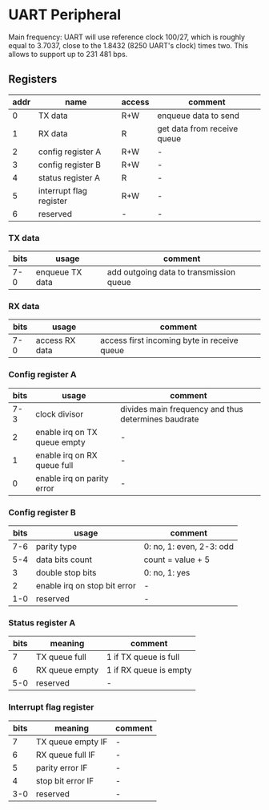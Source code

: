 # UART Peripheral

Main frequency: UART will use reference clock 100/27, which is roughly equal to 3.7037, close to the 1.8432 (8250 UART's clock) times two. This allows to support up to 231 481 bps.

##  Registers
| addr | name | access | comment |
| ---- | ----- | ------- | ------ |
| 0 | TX data | R+W | enqueue data to send |
| 1 | RX data | R | get data from receive queue |
| 2 | config register A | R+W | - |
| 3 | config register B | R+W | - |
| 4 | status register A | R | - |
| 5 | interrupt flag register | R+W | - |
| 6 | reserved | - | - |

### TX data
| bits | usage | comment |
| ---- | ----- | ------- |
| 7-0 | enqueue TX data | add outgoing data to transmission queue |

### RX data
| bits | usage | comment |
| ---- | ----- | ------- |
| 7-0 | access RX data | access first incoming byte in receive queue |

### Config register A
| bits | usage | comment |
| ---- | ----- | ------- |
| 7-3 | clock divisor | divides main frequency and thus determines baudrate |
| 2 | enable irq on TX queue empty | - |
| 1 | enable irq on RX queue full | - |
| 0 | enable irq on parity error | - |

### Config register B
| bits | usage | comment |
| ---- | ----- | ------- |
| 7-6 | parity type | 0: no, 1: even, 2-3: odd |
| 5-4 | data bits count | count = value + 5 |
| 3 | double stop bits | 0: no, 1: yes |
| 2 | enable irq on stop bit error | - |
| 1-0 | reserved | - |

### Status register A
| bits | meaning | comment |
| ---- | ----- | ------- |
| 7 | TX queue full | 1 if TX queue is full |
| 6 | RX queue empty | 1 if RX queue is empty |
| 5-0 | reserved | - |

### Interrupt flag register
| bits | meaning | comment |
| ---- | ----- | ------- |
| 7 | TX queue empty IF | - |
| 6 | RX queue full IF | - |
| 5 | parity error IF | - |
| 4 | stop bit error IF | - |
| 3-0 | reserved | - |

